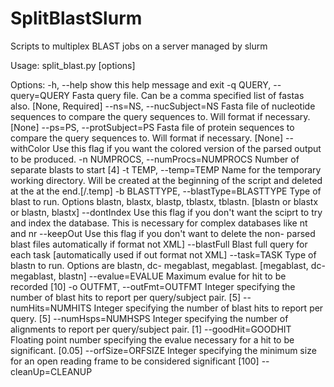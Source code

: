 # SplitBlastSlurm
Scripts to multiplex BLAST jobs on a server managed by slurm



Usage: split_blast.py [options]

Options:
  -h, --help            show this help message and exit
  -q QUERY, --query=QUERY
                        Fasta query file. Can be a comma specified list of
                        fastas also. [None, Required]
  --ns=NS, --nucSubject=NS
                        Fasta file of nucleotide sequences to  compare the
                        query sequences to. Will format if necessary. [None]
  --ps=PS, --protSubject=PS
                        Fasta file of protein sequences to compare the query
                        sequences to. Will format if necessary. [None]
  --withColor           Use this flag if you want the colored version of the
                        parsed output to be produced.
  -n NUMPROCS, --numProcs=NUMPROCS
                        Number of separate blasts to start [4]
  -t TEMP, --temp=TEMP  Name for the temporary working directory. Will be
                        created  at the beginning of the script and deleted at
                        the at the end.[/.temp]
  -b BLASTTYPE, --blastType=BLASTTYPE
                        Type of blast to run. Options blastn, blastx, blastp,
                        tblastx, tblastn. [blastn or blastx or blastn, blastx]
  --dontIndex           Use this flag if you don't want the sciprt to try and
                        index the database. This is necessary for complex
                        databases like nt and nr
  --keepOut             Use this flag if you don't want to delete the non-
                        parsed blast files automatically if format not XML]
  --blastFull           Blast full query for each task [automatically used if
                        out format not XML]
  --task=TASK           Type of blastn to run. Options are blastn, dc-
                        megablast, megablast. [megablast, dc-megablast,
                        blastn]
  --evalue=EVALUE       Maximum evalue for hit to be recorded [10]
  -o OUTFMT, --outFmt=OUTFMT
                        Integer specifying the number of blast hits to report
                        per query/subject pair. [5]
  --numHits=NUMHITS     Integer specifying the number of blast hits to report
                        per query. [5]
  --numHsps=NUMHSPS     Integer specifying the number of alignments to report
                        per query/subject pair. [1]
  --goodHit=GOODHIT     Floating point number specifying  the evalue necessary
                        for  a hit to be significant. [0.05]
  --orfSize=ORFSIZE     Integer specifying the minimum size for an open
                        reading frame to be considered significant [100]
  --cleanUp=CLEANUP     
